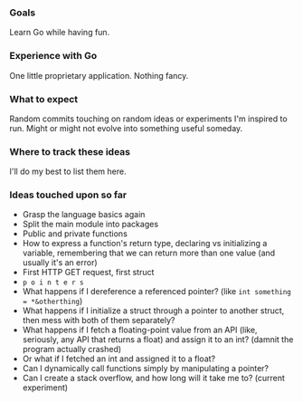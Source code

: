 ### Goals

Learn Go while having fun.

### Experience with Go

One little proprietary application. Nothing fancy.

### What to expect

Random commits touching on random ideas or experiments I'm inspired to run. Might or might not evolve into something useful someday.

### Where to track these ideas

I'll do my best to list them here.

### Ideas touched upon so far

- Grasp the language basics again
- Split the main module into packages
- Public and private functions
- How to express a function's return type, declaring vs initializing a variable, remembering that we can return more than one value (and usually it's an error)
- First HTTP GET request, first struct
- `p o i n t e r s`
- What happens if I dereference a referenced pointer? (like `int something = *&otherthing`)
- What happens if I initialize a struct through a pointer to another struct, then mess with both of them separately?
- What happens if I fetch a floating-point value from an API (like, seriously, any API that returns a float) and assign it to an int? (damnit the program actually crashed)
- Or what if I fetched an int and assigned it to a float?
- Can I dynamically call functions simply by manipulating a pointer?
- Can I create a stack overflow, and how long will it take me to? (current experiment)